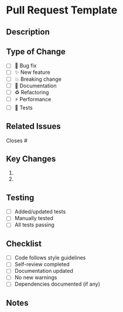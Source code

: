 # Pull Request Template

## Description
<!-- Briefly describe the changes in this PR -->

## Type of Change
- [ ] 🐛 Bug fix
- [ ] ✨ New feature
- [ ] 💥 Breaking change
- [ ] 📝 Documentation
- [ ] ♻️ Refactoring
- [ ] ⚡ Performance
- [ ] 🧪 Tests

## Related Issues
Closes #

## Key Changes
1. 
2. 

## Testing
- [ ] Added/updated tests
- [ ] Manually tested
- [ ] All tests passing

## Checklist
- [ ] Code follows style guidelines
- [ ] Self-review completed
- [ ] Documentation updated
- [ ] No new warnings
- [ ] Dependencies documented (if any)

## Notes
<!-- Optional: Add any additional context -->
